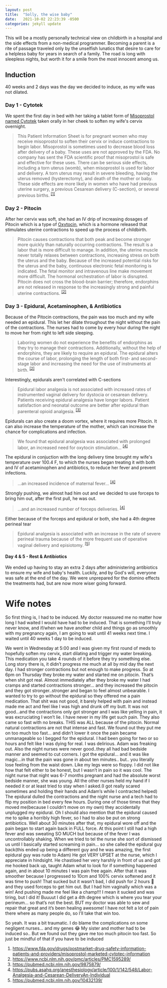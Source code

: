 ```yaml
---
layout: post
title:  "Solly, the wise baby"
date:   2021-10-02 22:23:39 -0500
categories: jekyll update
---
```


This will be a mostly personally technical view on childbirth in a hospital and the side effects from a non-medical programmer. Becoming a parent is a rite of passage traveled only by the unselfish lunatics that desire to care for a helpless baby for years in search of a family. The road is long with sleepless nights, but worth it for a smile from the most innocent among us.


## Induction

40 weeks and 2 days was the day we decided to induce, as my wife was not dilated.

### Day 1 - Cytotek
We spent the first day in bed with her taking a tablet form of [Misoprostol named Cytotek][cytotek] taken orally in her cheek to soften my wife's cervix overnight.

> This Patient Information Sheet is for pregnant women who may receive misoprostol to soften their cervix or induce contractions to begin labor. Misoprostol is sometimes used to decrease blood loss after delivery of a baby. These uses are not approved by the FDA. No company has sent the FDA scientific proof that misoprostol is safe and effective for these uses.
> There can be serious side effects, including a torn uterus (womb), when misoprostol is used for labor and delivery. A torn uterus may result in severe bleeding, having the uterus removed (hysterectomy), and death of the mother or baby. These side effects are more likely in women who have had previous uterine surgery, a previous Cesarean delivery (C-section), or several previous births. <sup>[[1]][cytotek]</sup>

### Day 2 - Pitocin
After her cervix was soft, she had an IV drip of increasing dosages of Pitocin which is a type of [Oxytocin][oxytocin-wiki], which is a hormone released that stimulates uterine contractions to speed up the process of childbirth.

> Pitocin causes contractions that both peak and become stronger more quickly than naturally occurring contractions. The result is a labor that is more difficult to manage. In addition, the uterine muscle never totally relaxes between contractions, increasing stress on both the uterus and the baby. Because of the increased potential risks for the uterus and the baby, continuous electronic fetal monitoring is indicated. The fetal monitor and intravenous line make movement more difficult. The hormonal orchestration of labor is disrupted. Pitocin does not cross the blood-brain barrier; therefore, endorphins are not released in response to the increasingly strong and painful uterine contractions. <sup>[[2]][pitocin]</sup>

### Day 3 - Epidural, Acetaminophen, & Antibiotics
Because of the Pitocin contractions, the pain was too much and my wife needed an epidural. This let her dilate throughout the night without the pain of the contractions. The nurses had to come by every hour during the night to move her from right to left side sleeping.

>Laboring women do not experience the benefits of endorphins as they try to manage their contractions. Additionally, without the help of endorphins, they are likely to require an epidural. The epidural alters the course of labor, prolonging the length of both first- and second-stage labor and increasing the need for the use of instruments at birth. <sup>[[2]][pitocin]</sup>

Interestingly, epidurals aren't correlated with C-sections
>Epidural labor analgesia is not associated with increased rates of instrumented vaginal delivery for dystocia or cesarean delivery. Patients receiving epidural analgesia have longer labors. Patient satisfaction and neonatal outcome are better after epidural than parenteral opioid analgesia. <sup>[[3]][epidural-1]</sup>

Epidurals can also create a doom vortex, where it requires more Pitocin. It can also increase the temperature of the mother, which can increase the chance for complications and infection.
> We found that epidural analgesia was associated with prolonged labor, an increased need for oxytocin stimulation... <sup>[[4]][epidural-2]</sup>

The epidural in conjuction with the long delivery time brought my wife's temperature over 100.4 F, to which the nurses began treating it with both and IV of acetaminophen and antibiotics, to reduce her fever and prevent infections.
>  ...an increased incidence of maternal fever... <sup>[[4]][epidural-2]</sup>

Strongly pushing, we almost had him out and we decided to use forceps to bring him out, after the first pull, he was out.
> ...and an increased number of forceps deliveries. <sup>[[4]][epidural-2]</sup>

Either because of the forceps and epidural or both, she had a 4th degree perineal tear
>  Epidural analgesia is associated with an increase in the rate of severe perineal trauma because of the more frequent use of operative vaginal delivery and episiotomy. <sup>[[5]][tear]</sup>

#### Day 4 & 5 - Rest & Antibiotics
We ended up having to stay an extra 2 days after administering antibiotics to ensure my wife and baby's health. Luckily, and by God's will, everyone was safe at the end of the day. We were unprepared for the domino effects the treatments had, but are now more wiser going forward.


# Wife notes
So first thing is, I had to be induced. My doctor reassured me no matter how long I had waited I would have had to be induced. That is something I’ll truly never know, and if/when we have another child and things go as smoothly with my pregnancy again, I am going to wait until 41 weeks next time.
I waited until 40 weeks 1 day to be induced.

We went in Wednesday at 5:00 and I was given my first round of meds to hopefully soften my cervix, start dilating and trigger my water breaking. This medication you take 4 rounds of it before they try something else. Long story there is, it didn’t progress me much at all by mid day the next day. I had stronger contractions but not enough to make progress.
So at 6pm on Thursday they broke my water and started me on pitocin.
That’s when shit got real. Almost immediately after they broke my water I had cramps and started contractions stronger… and they increased the pitocin and they got stronger..stronger and began to feel almost unbearable. I wanted to try to go without the epidural so they offered me a pain medication. That shit was not good, it barely helped with pain and instead made me act and feel like I was high and drunk off my butt. It was not good…and the contractions only got stronger and I was like yelling in pain, it was excruciating I won’t lie. I have never in my life get such pain. They also came so fast with no breaks. THIS was ALL because of the pitocin. Normal natural contractions are not that intense and fast. We found out they put me on too much too fast… and didn’t lower it once the pain became unmanageable so I begged for the epidural. I had been going for two or so hours and felt like I was dying for real. I was delirious. Adam was freaking out. Also the night nurses were never good..they all had bad bedside manner and seemed to cut corners.
I got the epidural… and it was like magic…in that the pain was gone in about ten minutes.. but.. you literally lose feeling from the waist down. Like my legs were so floppy. I did not like how that felt either to be honest, but I wasn’t in pain so it was cool. The night nurse that night was 6-7 months pregnant and had the absolute worst bedside manner, she was young. All the other nurses held my hand if I needed it or at least tried to stay when I asked.(I got really scared sometimes and holding their hands and Adam’s while I contracted helped)
The epidural dulled the contractions and the night nurse and a tech had to flip my position in bed every few hours. During one of those times that they moved me(because I couldn’t move on my own) they accidentally unplugged my epidural. Oh I should also mention that the epidural caused me to spike a horribly high fever, so I had to also be put on strong antibiotics.
Well about 30 minutes after that, my epidural wore off and the pain began to start again back in FULL force. At this point I still had a high fever and was sweating SO MUCH but because of the fever I was uncontrollably shaking.
When we tried to tel the nurse she sort of dismissed us until I basically started screaming in pain… so she called the epidural guy back(this ended up being a different guy and he was amazing, the first epidural guy was rude to Adam)
He got VERY UPSET at the nurse, which I appreciate in hindsight. He chastised her very harshly in front of us and got me hooked back up, taught Adam what to look for if something happened again, and in about 10 minutes I was pain free again. After that it was smoother because I progressed to 10cm and 100% cervix softened and it was time to push! That sucked but it wasn’t bad, I did push for 2 hours 🥴 and they used forceps to get him out. But I had him vaginally which was a win! And pushing made me feel like a champ!!! I mean it sucked and was tiring, but I did it!
Buuuut I did get a 4th degree which is where you tear your perineum… so that’s not the best. BUT my doctor was able to sew and repair that great and it’s been healing awesome! I have not felt a lot of pain there where as many people do, so I’ll take that win too.

So yeah. It was a bit traumatic. I do blame the complications on some negligent nurses… and my genes 😂 My sister and mother had to be induced so..
But we found out they gave me too much pitocin too fast. So just be mindful of that if you have to be induced

1. https://www.fda.gov/drugs/postmarket-drug-safety-information-patients-and-providers/misoprostol-marketed-cytotec-information
2. https://www.ncbi.nlm.nih.gov/pmc/articles/PMC1595289/
3. https://pubmed.ncbi.nlm.nih.gov/9875879/
4. https://pubs.asahq.org/anesthesiology/article/100/1/142/548/Labor-Analgesia-and-Cesarean-DeliveryAn-Individual
5. https://pubmed.ncbi.nlm.nih.gov/10432139/


[cytotek]: https://www.fda.gov/drugs/postmarket-drug-safety-information-patients-and-providers/misoprostol-marketed-cytotec-information
[oxytocin-wiki]: https://en.wikipedia.org/wiki/Oxytocin
[pitocin]: https://www.ncbi.nlm.nih.gov/pmc/articles/PMC1595289/
[epidural-1]: https://pubmed.ncbi.nlm.nih.gov/9875879/
[epidural-2]: https://pubs.asahq.org/anesthesiology/article/100/1/142/548/Labor-Analgesia-and-Cesarean-DeliveryAn-Individual
[tear]: https://pubmed.ncbi.nlm.nih.gov/10432139/
